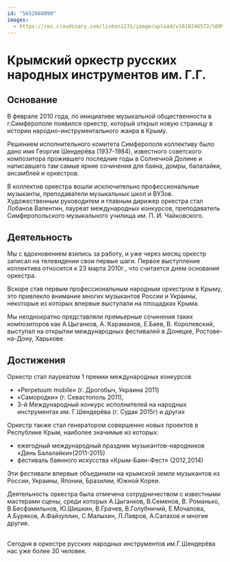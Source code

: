 ```yaml
---
id: "5652668090"
images:
  - https://res.cloudinary.com/lisbon1231/image/upload/v1618246572/%D0%96%D0%9E%D0%A0%D0%9D%D0%AF%D0%9A_%D0%9D.%D0%92._tkpn9w.jpg
---
```

# Крымский оркестр русских народных инструментов им. Г.Г.



## Основание

В феврале 2010 года, по инициативе музыкальной общественности в г.Симферополе появился оркестр, который открыл новую страницу в истории народно-инструментального жанра в Крыму.

Решением исполнительного комитета Симферополя коллективу было дано имя Георгия Шендерёва (1937-1984), известного советского композитора прожившего последние годы в Солнечной Долине и написавшего там самые яркие сочинения для баяна, домры, балалайки, ансамблей и оркестров.

В коллектив оркестра вошли исключительно профессиональные музыканты, преподаватели музыкальных школ и ВУЗов. Художественным руководитем и главным дирижер оркестра стал Лобанов Валентин, лауреат международных конкурсов, преподаватель Симферопольского музыкального училища им. П. И. Чайковского.



## Деятельность

Мы с вдохновением взялись за работу, и уже через месяц оркестр записал на телевидении свои первые шаги. Первое выступление коллектива относится к 23 марта 2010г., что считается днем основания оркестра.

Вскоре став первым профессиональным народным оркестром в Крыму, это привлекло внимание многих музыкантов России и Украины, некоторые из которых впервые выступали на площадках Крыма.

Мы неоднократно представляли премьерные сочинения таких композиторов как А.Цыганков, А. Караманов, Е.Баев, В. Королевский, выступал на открытии международных фестивалей в Донецке, Ростове-на-Дону, Харькове.



## Достижения

Оркестр стал лауреатом 1 премии международных конкурсов

* «Perpetuum mobile» (г. Дрогобыч, Украина 2011)
* «Самородки» (г. Севастополь 2011),
* 3-й Международный конкурс исполнителей на народных инструментах им. Г.Шендерёва (г. Судак 2015г) и других

Оркестр также стал генератором совершенно новых проектов в Республике Крым, наиболее значимые из которых:

* ежегодный международный праздник музыкантов-народников «День Балалайки»(2011-2015)
* фестиваль баянного искусства «Крым-Баян-Фест» (2012,2014)

Эти фестивали впервые объединили на крымской земле музыкантов из России, Украины, Японии, Бразилии, Южной Кореи.

Деятельность оркестра была отмечена сотрудничеством с известными мастерами сцены, среди которых А.Цыганков, В.Семенов, В. Романько, В.Бесфамильнов, Ю.Шишкин, В.Грачев, В.Голубничий, Е.Мочалова, А.Буряков, А.Файзуллин, С.Малыхин, Л.Лавров, А.Салахов и многие другие.

\
Сегодня в оркестре русских народных инструментов им.Г.Шендерёва нас уже более 30 человек.